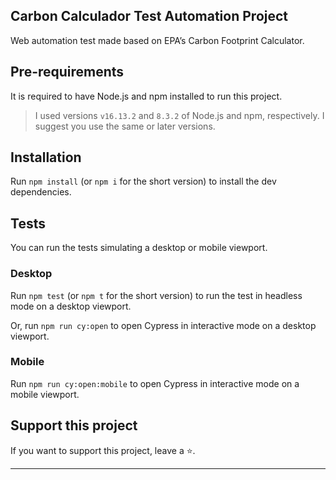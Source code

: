## Carbon Calculador Test Automation Project 

Web automation test made based on EPA’s Carbon Footprint Calculator. 

## Pre-requirements

It is required to have Node.js and npm installed to run this project.

> I used versions `v16.13.2` and `8.3.2` of Node.js and npm, respectively. I suggest you use the same or later versions.

## Installation

Run `npm install` (or `npm i` for the short version) to install the dev dependencies.

## Tests

You can run the tests simulating a desktop or mobile viewport.

### Desktop

Run `npm test` (or `npm t` for the short version) to run the test in headless mode on a desktop viewport. 

Or, run `npm run cy:open` to open Cypress in interactive mode on a desktop viewport.

### Mobile

Run `npm run cy:open:mobile` to open Cypress in interactive mode on a mobile viewport. 

## Support this project

If you want to support this project, leave a ⭐.
___
